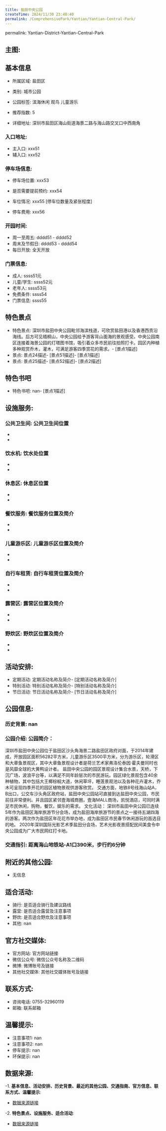 ```yaml
---
title: 盐田中央公园
createTime: 2024/11/30 23:48:40
permalink: /ComprehensivePark/Yantian/Yantian-Central-Park/
---
```

permalink: Yantian-District-Yantian-Central-Park
<!-- ## 游玩路径: -->


## 主图:
<ImageCard
image="https://cgj.sz.gov.cn/img/4/4005/4005741/10774745.jpg"
title= "盐田中央公园"
description= "
深圳市盐田中央公园位于盐田区沙头角海景二路盐田区政府对面，于2014年建成，开放园区面积56282平方米，儿童游乐区3500平方米，分为游乐区，轮滑"
date="2024/11/30"
href="/"
author="深圳公园"
/>

## 基本信息

- 所属区域: 盐田区

- 类别: 城市公园

- 公园标签: 滨海休闲 观鸟 儿童游乐

- 推荐指数: 5

- 详细地址: 深圳市盐田区海山街道海景二路与海山路交叉口中西南角

### 入口地址:
- 主入口: xxx51
- 辅入口: xxx52
### 停车场信息:
- 停车场位置: xxx53

- 是否需要提前预约: xxx54

- 车位情况: xxx55 [停车位数量及紧张程度]

- 停车费用: xxx56

### 开园时间:
- 周一至周五: dddd51 - dddd52
- 周末及节假日: dddd53 - dddd54
- 每日开放: 全天开放

### 门票信息:
- 成人: ssss51元
- 儿童/学生: ssss52元
- 老年人: ssss53元
- 免费条件: ssss54
- 门票信息: ssss55
## 特色景点
- 特色景点: 深圳市盐田中央公园毗邻海滨栈道，可欣赏盐田港以及香港西贡沿海线。后方可见梧桐山，中央公园给予游客背山面海的景观感受。中央公园南区连接着海景公园的灯塔图书馆，吸引着众多市民前往拍照打卡。园区内种植多种观赏乔木，灌木，可满足游客四季赏花的需求。- [景点1描述]
- 景点: 景点24描述- [景点51描述]- [景点1描述]
- 景点: 景点25描述- [景点52描述]- [景点2描述]
## 特色书吧
- 特色书吧: nan- [景点1描述]
## 设施服务:
### 公共卫生间: 公共卫生间位置
- 
- 
### 饮水机: 饮水处位置
- 
- 
### 休息区: 休息区位置
- 
- 
### 餐饮服务: 餐饮服务位置及简介
- 
- 
### 儿童游乐区: 儿童游乐区位置及简介
- 
- 
### 自行车租赁: 自行车租赁位置及简介
- 
- 
### 露营区: 露营区位置及简介
- 
- 
### 野炊区: 野炊区位置及简介

- 
- 
## 活动安排:
- 定期活动: 定期活动名称及简介- [定期活动名称及简介]
- 特别活动: 特别活动名称及简介- [特别活动名称及简介]
- 节日活动: 节日活动名称及简介- [节日活动名称及简介]
## 公园信息:
### 历史背景: nan
### 公园介绍: 公园简介：
深圳市盐田中央公园位于盐田区沙头角海景二路盐田区政府对面，于2014年建成，开放园区面积56282平方米，儿童游乐区3500平方米，分为游乐区，轮滑区和大章鱼景观区，其中大章鱼景观设计者是荷兰艺术家弗洛伦泰因·霍夫曼同时也是风靡全球的大黄鸭设计者。
盐田中央公园的园区景观设计集合水景，天桥，下沉广场，波浪平台等，以满足不同年龄层次的市民游玩。园区绿化景观包含40余种植物，其中包括大王椰棕榈大道，休闲草坪，睡莲景观池以及各种花卉灌木，乔木可呈现四季开花的园区植物景观供游客欣赏。
交通方面，地铁8号线海山站A，B出口，公交车沙头角区政府站，盐田中央公园站可直接到达盐田中央公园，市民前往非常便利。并且园区紧邻壹海城商圈，壹海MALL商场，凯悦酒店，可同时满足市民休闲，购物，餐饮，娱乐的需求。
文化活动：
深圳市盐田中央公园已连续5年作为盐田区海岸旅游节分会场，成为盐田海岸旅游节的景点之一接待五湖四海的游客。两次作为盐田区年花花市举办地，成为盐田区市民春节休闲游玩的首选目的地。
2020年深圳国际光影艺术季盐田分会场，艺术光影夜景搭配民间美食令中央公园成为广大市民网红打卡地。
### 交通指引: 距离海山地铁站-A1口390米，步行约6分钟

## 附近的其他公园:
- 无信息

## 适合活动:
- 骑行: 是否适合骑行及建议路线
- 露营: 是否适合露营及注意事项
- 野炊: 是否适合野炊及注意事项
- 其他: nan

## 官方社交媒体:
- 官方网站: 官方网站链接
- 微信公众号: 微信公众号名称及二维码
- 微博: 微博账号及链接
- 其他社交媒体: 其他社交媒体账号及链接

## 联系方式:
- 咨询电话: 0755-32960119
- 邮箱: 联系邮箱

## 温馨提示:
- 注意事项1: nan
- 注意事项2: nan
- 停车提示: nan
- 环保提示: nan

## 数据来源:
-1. **基本信息、活动安排、历史背景、最近的其他公园、交通指南、官方信息、联系方式、温馨提示**:
- [数据来源链接](https://cgj.sz.gov.cn/xsmh/gysz/csgy/content/post_10774745.html)

-2. **特色景点、设施服务、适合活动**:
- [数据来源链接](https://cgj.sz.gov.cn/xsmh/gysz/csgy/content/post_10774745.html)

